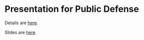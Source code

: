# Presentation for Public Defense

Details are [here](https://github.com/sinarueeger/publicdefense/blob/master/Affichette%20R%C3%BCeger.pdf).

Slides are [here](https://sinarueeger.github.io/publicdefense/slides#1).
